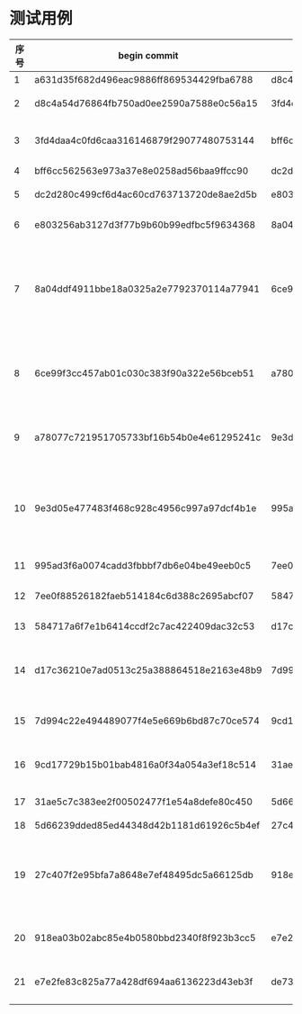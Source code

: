 # 测试用例

| 序号 | begin commit | end commit | 期望结果 | 
| ---- | ------------- | -------- | --------- |
| 1    |      a631d35f682d496eac9886ff869534429fba6788         |    d8c4a54d76864fb750ad0ee2590a7588e0c56a15      |    不涉及多端      | 
| 2    |       d8c4a54d76864fb750ad0ee2590a7588e0c56a15        |      3fd4daa4c0fd6caa316146879f29077480753144    |    涉及多端   引入了iOS逻辑    |
| 3    |       3fd4daa4c0fd6caa316146879f29077480753144        |    bff6cc562563e973a37e8e0258ad56baa9ffcc90      |    涉及多端   新增了Android逻辑     |
| 4    |        bff6cc562563e973a37e8e0258ad56baa9ffcc90       |    dc2d280c499cf6d4ac60cd763713720de8ae2d5b      |    不涉及多端      |
| 5    |       dc2d280c499cf6d4ac60cd763713720de8ae2d5b        |    e803256ab3127d3f77b9b60b99edfbc5f9634368      |    涉及多端   新增了iOS逻辑      |
| 6    |            e803256ab3127d3f77b9b60b99edfbc5f9634368   |     8a04ddf4911bbe18a0325a2e7792370114a77941     |    涉及多端   删除了iOS逻辑      |
| 7    |             8a04ddf4911bbe18a0325a2e7792370114a77941  |     6ce99f3cc457ab01c030c383f90a322e56bceb51     |    不涉及多端   涉及多端 -> 不涉及多端 删掉了有多端差异逻辑，render函数是多端复用的      |
| 8    |            6ce99f3cc457ab01c030c383f90a322e56bceb51   |    a78077c721951705733bf16b54b0e4e61295241c      |    不涉及多端   引用了一个工具类，新增了一个变量，但是变量未使用      |
| 9    |            a78077c721951705733bf16b54b0e4e61295241c   |   9e3d05e477483f468c928c4956c997a97dcf4b1e       |    涉及多端  从另一模块引用了多端差异的变量      |
| 10    |            9e3d05e477483f468c928c4956c997a97dcf4b1e   |     995ad3f6a0074cadd3fbbbf7db6e04be49eeb0c5     |    涉及多端  这个变量被引用（有使用），并且当前的commit改动了里面的逻辑       |
| 11    |       995ad3f6a0074cadd3fbbbf7db6e04be49eeb0c5        |     7ee0f88526182faeb514184c6d388c2695abcf07     |    涉及多端  新增iOS逻辑       |
| 12    |           7ee0f88526182faeb514184c6d388c2695abcf07    |   584717a6f7e1b6414ccdf2c7ac422409dac32c53       |    涉及多端  新增Android 逻辑       |
| 13    |          584717a6f7e1b6414ccdf2c7ac422409dac32c53     |     d17c36210e7ad0513c25a388864518e2163e48b9     |    涉及多端  引用外部函数       |
| 14    |          d17c36210e7ad0513c25a388864518e2163e48b9     |     7d994c22e494489077f4e5e669b6bd87c70ce574     |    涉及多端  修改了函数，是iOS专有业务逻辑       |
| 15    |         7d994c22e494489077f4e5e669b6bd87c70ce574      |      9cd17729b15b01bab4816a0f34a054a3ef18c514    |    不涉及多端  删掉了多端差异的调用       |
| 16    |       9cd17729b15b01bab4816a0f34a054a3ef18c514        |    31ae5c7c383ee2f00502477f1e54a8defe80c450      |    涉及多端  新增了业务端的逻辑       |
| 17    |         31ae5c7c383ee2f00502477f1e54a8defe80c450      |      5d66239dded85ed44348d42b1181d61926c5b4ef    |    不涉及多端  修改了通用逻辑       |
| 18    |           5d66239dded85ed44348d42b1181d61926c5b4ef    |      27c407f2e95bfa7a8648e7ef48495dc5a66125db    |    不涉及多端       |
| 19    |          27c407f2e95bfa7a8648e7ef48495dc5a66125db     |     918ea03b02abc85e4b0580bbd2340f8f923b3cc5     |    涉及多端  采用变量引用，并且关联的 targetScheme受到影响。【需要输出提示】     |
| 20    |         918ea03b02abc85e4b0580bbd2340f8f923b3cc5      |    e7e2fe83c825a77a428df694aa6136223d43eb3f      |    不涉及多端  删掉业务端代码逻辑       |
| 21    |        e7e2fe83c825a77a428df694aa6136223d43eb3f       |     de73eb2f572331382759d0bfb99585874d2e7f27     |    涉及多端  引用了多端差异的函数      |



